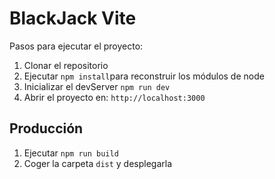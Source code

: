 # BlackJack Vite

Pasos para ejecutar el proyecto:

1. Clonar el repositorio
2. Ejecutar ```npm install```para reconstruir los módulos de node
3. Inicializar el devServer ```npm run dev```
4. Abrir el proyecto en: ```http://localhost:3000```

## Producción

1. Ejecutar ```npm run build```
2. Coger la carpeta ```dist``` y desplegarla